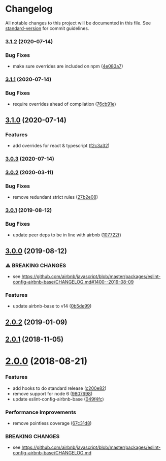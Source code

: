 # Changelog

All notable changes to this project will be documented in this file. See [standard-version](https://github.com/conventional-changelog/standard-version) for commit guidelines.

### [3.1.2](https://gitlab.com/wwnorton/style/eslint-config-norton/compare/v3.1.1...v3.1.2) (2020-07-14)


### Bug Fixes

* make sure overrides are included on npm ([4e083a7](https://gitlab.com/wwnorton/style/eslint-config-norton/commit/4e083a7f7e6efc2da425a2904b4df141e858e2d9))

### [3.1.1](https://gitlab.com/wwnorton/style/eslint-config-norton/compare/v3.1.0...v3.1.1) (2020-07-14)


### Bug Fixes

* require overrides ahead of compilation ([76cb91e](https://gitlab.com/wwnorton/style/eslint-config-norton/commit/76cb91ed38c00588b12aa8e86375981c242f01db))

## [3.1.0](https://gitlab.com/wwnorton/style/eslint-config-norton/compare/v3.0.3...v3.1.0) (2020-07-14)


### Features

* add overrides for react & typescript ([f2c3a32](https://gitlab.com/wwnorton/style/eslint-config-norton/commit/f2c3a32fba7523783a46d0d0516059334b293eeb))

### [3.0.3](https://gitlab.com/wwnorton/style/eslint-config-norton/compare/v3.0.2...v3.0.3) (2020-07-14)

### [3.0.2](https://gitlab.com/wwnorton/style/eslint-config-norton/compare/v3.0.1...v3.0.2) (2020-03-11)


### Bug Fixes

* remove redundant strict rules ([27b2e08](https://gitlab.com/wwnorton/style/eslint-config-norton/commit/27b2e08283751c3d642af5af1f82533d0afb0a6b))

### [3.0.1](https://gitlab.com/wwnorton/style/eslint-config-norton/compare/v3.0.0...v3.0.1) (2019-08-12)


### Bug Fixes

* update peer deps to be in line with airbnb ([107722f](https://gitlab.com/wwnorton/style/eslint-config-norton/commit/107722f))

## [3.0.0](https://gitlab.com/wwnorton/style/eslint-config-norton/compare/v2.0.2...v3.0.0) (2019-08-12)


### ⚠ BREAKING CHANGES

* see https://github.com/airbnb/javascript/blob/master/packages/eslint-config-airbnb-base/CHANGELOG.md#1400--2019-08-09

### Features

* update airbnb-base to v14 ([0b5de99](https://gitlab.com/wwnorton/style/eslint-config-norton/commit/0b5de99))

<a name="2.0.2"></a>
## [2.0.2](https://gitlab.com/wwnorton/style/eslint-config-norton/compare/v2.0.1...v2.0.2) (2019-01-09)



<a name="2.0.1"></a>
## [2.0.1](https://gitlab.com/wwnorton/style/eslint-config-norton/compare/v2.0.0...v2.0.1) (2018-11-05)



<a name="2.0.0"></a>
# [2.0.0](https://gitlab.com/wwnorton/style/eslint-config-norton/compare/v1.2.2...v2.0.0) (2018-08-21)


### Features

* add hooks to do standard release ([c200e82](https://gitlab.com/wwnorton/style/eslint-config-norton/commit/c200e82))
* remove support for node 6 ([9807698](https://gitlab.com/wwnorton/style/eslint-config-norton/commit/9807698))
* update eslint-config-airbnb-base ([049f4fc](https://gitlab.com/wwnorton/style/eslint-config-norton/commit/049f4fc))


### Performance Improvements

* remove pointless coverage ([67c31d8](https://gitlab.com/wwnorton/style/eslint-config-norton/commit/67c31d8))


### BREAKING CHANGES

* see 
https://github.com/airbnb/javascript/blob/master/packages/eslint-config-airbnb-base/CHANGELOG.md
